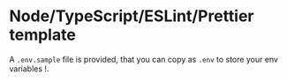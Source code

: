 # Node/TypeScript/ESLint/Prettier template

A `.env.sample` file is provided, that you can copy as `.env` to store your env variables !.
